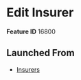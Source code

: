 # Edit Insurer

**Feature ID** 16800

## Launched From

- [Insurers](Insurers.md)











































































